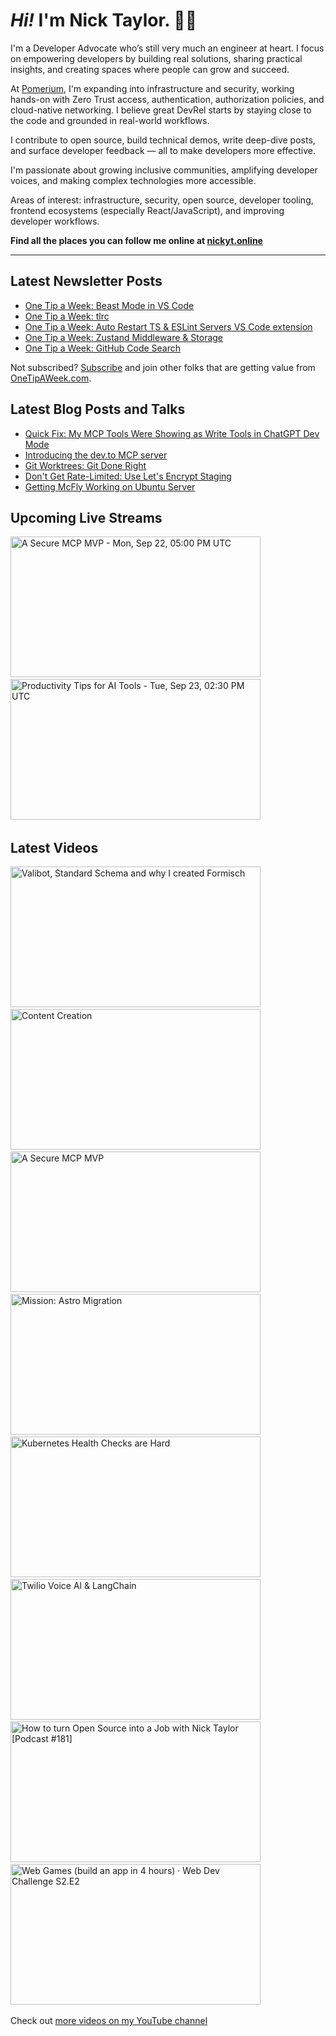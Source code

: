# <em>Hi!</em> I'm Nick Taylor. 👋🏻

I'm a Developer Advocate who’s still very much an engineer at heart. I focus on empowering developers by building real solutions, sharing practical insights, and creating spaces where people can grow and succeed.

At [Pomerium](https://pomerium.com), I'm expanding into infrastructure and security, working hands-on with Zero Trust access, authentication, authorization policies, and cloud-native networking. I believe great DevRel starts by staying close to the code and grounded in real-world workflows.

I contribute to open source, build technical demos, write deep-dive posts, and surface developer feedback — all to make developers more effective.

I'm passionate about growing inclusive communities, amplifying developer voices, and making complex technologies more accessible.

Areas of interest: infrastructure, security, open source, developer tooling, frontend ecosystems (especially React/JavaScript), and improving developer workflows.

**Find all the places you can follow me online at [nickyt.online](https://nickyt.online)**

---

## Latest Newsletter Posts

<!-- NEWSLETTER-POST-LIST:START -->
- [One Tip a Week: Beast Mode in VS Code](https://one-tip-a-week.beehiiv.com/p/one-tip-a-week-beast-mode-in-vs-code)
- [One Tip a Week: tlrc](https://one-tip-a-week.beehiiv.com/p/one-tip-a-week-tlrc)
- [One Tip a Week: Auto Restart TS &amp; ESLint Servers VS Code extension](https://one-tip-a-week.beehiiv.com/p/one-tip-a-week-auto-restart-ts-eslint-servers-vs-code-extension)
- [One Tip a Week: Zustand Middleware &amp; Storage](https://one-tip-a-week.beehiiv.com/p/one-tip-a-week-zustand-middleware-storage)
- [One Tip a Week: GitHub Code Search](https://one-tip-a-week.beehiiv.com/p/one-tip-a-week-github-code-search)
<!-- NEWSLETTER-POST-LIST:END -->

Not subscribed? [Subscribe](https://onetipaweek.com) and join other folks that are getting value from [OneTipAWeek.com](https://onetipaweek.com).

## Latest Blog Posts and Talks

<!-- BLOG-POST-LIST:START -->
- [Quick Fix: My MCP Tools Were Showing as Write Tools in ChatGPT Dev Mode](https://www.nickyt.co/blog/quick-fix-my-mcp-tools-were-showing-as-write-tools-in-chatgpt-dev-mode-3id9/)
- [Introducing the dev.to MCP server](https://www.nickyt.co/blog/introducing-the-devto-mcp-server-42jg/)
- [Git Worktrees: Git Done Right](https://www.nickyt.co/blog/git-worktrees-git-done-right-2p7f/)
- [Don&#39;t Get Rate-Limited: Use Let&#39;s Encrypt Staging](https://www.nickyt.co/blog/dont-get-rate-limited-use-lets-encrypt-staging-4kk2/)
- [Getting McFly Working on Ubuntu Server](https://www.nickyt.co/blog/getting-mcfly-working-on-ubuntu-server-without-losing-your-mind-2k5e/)
<!-- BLOG-POST-LIST:END -->

## Upcoming Live Streams

<!-- STREAM-SCHEDULE:START --><aside><a href="https://cfe.dev/talkshows/2full2stack-september2025/" title="A Secure MCP MVP - Mon, Sep 22, 05:00 PM UTC"><img src="https://cfe.dev/img/banners/2full2stack-092225.png" alt="A Secure MCP MVP - Mon, Sep 22, 05:00 PM UTC" width="400" height="225" loading="lazy" /></a>&nbsp;&nbsp;<a href="https://www.youtube.com/watch?v=4fAckR84sh4" title="Productivity Tips for AI Tools - Tue, Sep 23, 02:30 PM UTC"><img src="https://img.youtube.com/vi/4fAckR84sh4/maxresdefault.jpg" alt="Productivity Tips for AI Tools - Tue, Sep 23, 02:30 PM UTC" width="400" height="225" loading="lazy" /></a>&nbsp;&nbsp;</aside><!-- STREAM-SCHEDULE:END -->

## Latest Videos

<!-- VIDEO-LIST:START --><aside><a href="https://www.youtube.com/watch?v=U7zjtUjo1QQ" title="Valibot, Standard Schema and why I created Formisch"><img src="https://img.youtube.com/vi/U7zjtUjo1QQ/maxresdefault.jpg" alt="Valibot, Standard Schema and why I created Formisch" width="400" height="225" loading="lazy" /></a>&nbsp;&nbsp;<a href="https://www.youtube.com/watch?v=_B9jsGz1kSA" title="Content Creation"><img src="https://img.youtube.com/vi/_B9jsGz1kSA/maxresdefault.jpg" alt="Content Creation" width="400" height="225" loading="lazy" /></a>&nbsp;&nbsp;<a href="https://www.youtube.com/watch?v=aejSoCO15Uw" title="A Secure MCP MVP"><img src="https://img.youtube.com/vi/aejSoCO15Uw/maxresdefault.jpg" alt="A Secure MCP MVP" width="400" height="225" loading="lazy" /></a>&nbsp;&nbsp;<a href="https://www.youtube.com/watch?v=AOIOUzoRsw0" title="Mission: Astro Migration"><img src="https://img.youtube.com/vi/AOIOUzoRsw0/maxresdefault.jpg" alt="Mission: Astro Migration" width="400" height="225" loading="lazy" /></a>&nbsp;&nbsp;<a href="https://www.youtube.com/watch?v=cMBUGFige80" title="Kubernetes Health Checks are Hard"><img src="https://img.youtube.com/vi/cMBUGFige80/maxresdefault.jpg" alt="Kubernetes Health Checks are Hard" width="400" height="225" loading="lazy" /></a>&nbsp;&nbsp;<a href="https://www.youtube.com/watch?v=8xy015CpzFE" title="Twilio Voice Al & LangChain"><img src="https://img.youtube.com/vi/8xy015CpzFE/maxresdefault.jpg" alt="Twilio Voice Al & LangChain" width="400" height="225" loading="lazy" /></a>&nbsp;&nbsp;<a href="https://www.youtube.com/watch?v=m7nkioXNiik" title="How to turn Open Source into a Job with Nick Taylor [Podcast #181]"><img src="https://img.youtube.com/vi/m7nkioXNiik/maxresdefault.jpg" alt="How to turn Open Source into a Job with Nick Taylor [Podcast #181]" width="400" height="225" loading="lazy" /></a>&nbsp;&nbsp;<a href="https://www.youtube.com/watch?v=ftYmXoH0V5I" title="Web Games (build an app in 4 hours) · Web Dev Challenge S2.E2"><img src="https://img.youtube.com/vi/ftYmXoH0V5I/maxresdefault.jpg" alt="Web Games (build an app in 4 hours) · Web Dev Challenge S2.E2" width="400" height="225" loading="lazy" /></a>&nbsp;&nbsp;</aside><!-- VIDEO-LIST:END -->

Check out [more videos on my YouTube channel](https://www.youtube.com/channel/UCBLlEq0co24VFJIMEHNcPOQ)
